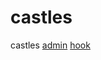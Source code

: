 # castles
castles
<a href="http://192.168.66.140/ui/panel">admin</a>
<a href="http://192.168.66.140/demos/basic.html">hook</a>
